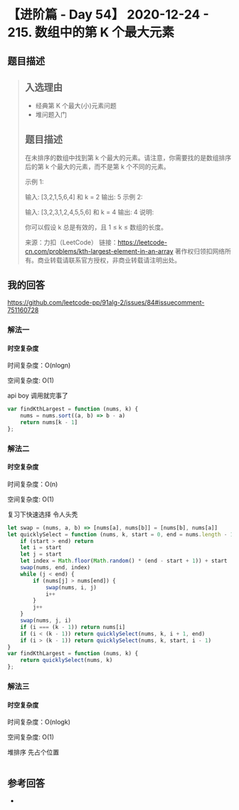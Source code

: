 # 【进阶篇 - Day 54】 2020-12-24 - 215. 数组中的第 K 个最大元素

## 题目描述

> ## 入选理由
>
> - 经典第 K 个最大(小)元素问题
> - 堆问题入门
>
> ## 题目描述
>
> 在未排序的数组中找到第 k 个最大的元素。请注意，你需要找的是数组排序后的第 k 个最大的元素，而不是第 k 个不同的元素。
>
> 示例 1:
>
> 输入: [3,2,1,5,6,4] 和 k = 2
> 输出: 5
> 示例 2:
>
> 输入: [3,2,3,1,2,4,5,5,6] 和 k = 4
> 输出: 4
> 说明:
>
> 你可以假设 k 总是有效的，且 1 ≤ k ≤ 数组的长度。
>
> 来源：力扣（LeetCode）
> 链接：https://leetcode-cn.com/problems/kth-largest-element-in-an-array
> 著作权归领扣网络所有。商业转载请联系官方授权，非商业转载请注明出处。

## 我的回答

https://github.com/leetcode-pp/91alg-2/issues/84#issuecomment-751160728

### 解法一

#### 时空复杂度

时间复杂度：O(nlogn)

空间复杂度: O(1)

api boy 调用就完事了

```JavaScript
var findKthLargest = function (nums, k) {
    nums = nums.sort((a, b) => b - a)
    return nums[k - 1]
};
```

### 解法二

#### 时空复杂度

时间复杂度：O(n)

空间复杂度: O(1)

复习下快速选择 令人头秃

```JavaScript
let swap = (nums, a, b) => [nums[a], nums[b]] = [nums[b], nums[a]]
let quicklySelect = function (nums, k, start = 0, end = nums.length - 1) {
    if (start > end) return
    let i = start
    let j = start
    let index = Math.floor(Math.random() * (end - start + 1)) + start
    swap(nums, end, index)
    while (j < end) {
        if (nums[j] > nums[end]) {
            swap(nums, i, j)
            i++
        }
        j++
    }
    swap(nums, j, i)
    if (i === (k - 1)) return nums[i]
    if (i < (k - 1)) return quicklySelect(nums, k, i + 1, end)
    if (i > (k - 1)) return quicklySelect(nums, k, start, i - 1)
}
var findKthLargest = function (nums, k) {
    return quicklySelect(nums, k)
};
```

### 解法三

#### 时空复杂度

时间复杂度：O(nlogk)

空间复杂度: O(1)

堆排序 先占个位置

```JavaScript

```

## 参考回答

-
